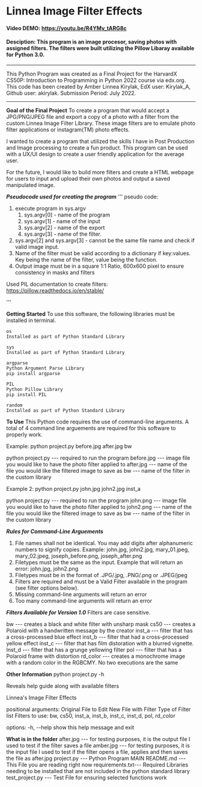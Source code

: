 # Linnea Image Filter Effects
#### Video DEMO: https://youtu.be/R4YMv_tARG8c
#### Desciption:  This program is an image procesor, saving photos with assigned filters.  The filters were built utilizing the Pillow Libaray available for Python 3.0.

***
This Python Program was created as a Final Project for the HarvardX CS50P: Introduction to Programming in Python 2022 course via edx.org.  This code has been created by Amber Linnea Kirylak, EdX user: Kirylak_A, Github user: akirylak.
Submission Period:  July 2022.
***

**Goal of the Final Project**
To create a program that would accept a JPG/PNG/JPEG file and export a copy of a photo with a filter from the custom Linnea Image Filter Library.  These image filters are to emulate photo filter applications or instagram(TM) photo effects.

I wanted to create a program that utilized the skills I have in Post Production and Image processing to create a fun product.  This program can be used with a UX/UI design to create a user friendly application for the average user.

For the future, I would like to build more filters and create a HTML webpage for users to input and upload their own photos and output a saved manipulated image.

***Pseudocode used for creating the program***
'''
pseudo code:
1.  execute program in sys.argv
    1.  sys.argv[0] - name of the program
    2.  sys.argv[1] - name of the input
    3.  sys.argv[2] - name of the export
    2.  sys.argv[3] - name of the filter.
2.  sys.argv[2] and sys.argv[3] - cannot be the same file name and check if valid image input.
3.  Name of the filter must be valid according to a dictionary if key:values.  Key being the name of the filter, value being the function.
4.  Output image must be in a square 1:1 Ratio, 600x600 pixel to ensure consistency in masks and filters

Used PIL documentation to create filters: https://pillow.readthedocs.io/en/stable/

'''



**Getting Started**
To use this software, the following libraries must be installed in terminal.

```
os
Installed as part of Python Standard Library

sys
Installed as part of Python Standard Library

argparse
Python Argument Parse Library
pip install argparse

PIL
Python Pillow Library
pip install PIL

random
Installed as part of Python Standard Library
```

**To Use**
This Python code requires the use of command-line arguments.  A total of 4 command line arguements are required for this software to properly work.

Example:
python project.py before.jpg after.jpg bw

python project.py --- required to run the program
before.jpg --- image file you would like to have the photo filter applied to
after.jpg --- name of the file you would like the filtered image to save as
bw --- name of the filter in the custom library

Example 2:
python project.py john.jpg john2.jpg inst_a

python project.py --- required to run the program
john.png --- image file you would like to have the photo filter applied to
john2.png --- name of the file you would like the filtered image to save as
bw --- name of the filter in the custom library

***Rules for Command-Line Arguements***
1.  File names shall not be identical.  You may add digits after alphanumeric numbers to signify copies.
Example:  john.jpg, john2.jpg, mary_01.jpeg, mary_02.jpeg, joseph_before.png, joseph_after.png
2.  Filetypes must be the same as the input.
Example that will return an error:  john.jpg, john2.png
3.  Filetypes must be in the format of .JPG/.jpg, .PNG/.png or .JPEG/jpeg
4.  Filters are required and must be a Valid Filter available in the program (see filter options below).
5.  Missing command-line arguments will return an error
6.  Too many command-line arguments will return an error


***Filters Available for Version 1.0***
Filters are case sensitive.

bw        --- creates a black and white filter with unsharp mask
cs50      --- creates a Polaroid with a handwritten message by the creator
inst_a    --- filter that has a cross-processed blue effect
inst_b    --- filter that had a cross-processed yellow effect
inst_c    --- filter that has film distoration with a blurred vignette.
Inst_d    --- filter that has a grunge yellowing filter
pol       --- filter that has a Polaroid frame with distortion
rd_color  --- creates a monochrome image with a random color in the RGBCMY.  No two executions are the same

**Other Information**
python project.py -h

Reveals help guide along with available filters

Linnea's Image Filter Effects

positional arguments:
              Original File to Edit
              New File with Filter
              Type of Filter
  list        Filters to use: bw, cs50, inst_a, inst_b, inst_c, inst_d, pol, rd_color

options:
  -h, --help  show this help message and exit


**What is in the folder**
after.jpg       --- for testing purposes, it is the output file I used to test if the filter saves a file
amber.jpg       --- for testing purposes, it is the input file I used to test if the filter opens a file, applies and then saves the file as after.jpg
project.py      --- Python Program MAIN
README.md       --- This File you are reading right now
requirements.txt--- Required Libraries needing to be installed that are not included in the python standard library
test_project.py --- Test File for ensuring selected functions work

